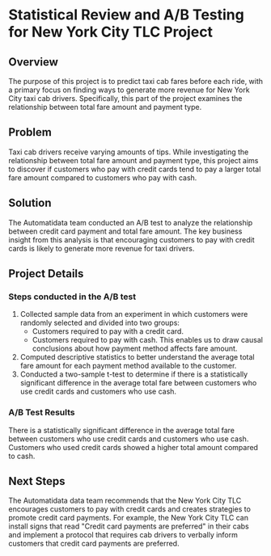 # Statistical Review and A/B Testing for New York City TLC Project

## Overview
The purpose of this project is to predict taxi cab fares before each ride, with a primary focus on finding ways to generate more revenue for New York City taxi cab drivers. Specifically, this part of the project examines the relationship between total fare amount and payment type.

## Problem
Taxi cab drivers receive varying amounts of tips. While investigating the relationship between total fare amount and payment type, this project aims to discover if customers who pay with credit cards tend to pay a larger total fare amount compared to customers who pay with cash.

## Solution
The Automatidata team conducted an A/B test to analyze the relationship between credit card payment and total fare amount. The key business insight from this analysis is that encouraging customers to pay with credit cards is likely to generate more revenue for taxi drivers.

## Project Details
### Steps conducted in the A/B test
1. Collected sample data from an experiment in which customers were randomly selected and divided into two groups:
   - Customers required to pay with a credit card.
   - Customers required to pay with cash. This enables us to draw causal conclusions about how payment method affects fare amount.
2. Computed descriptive statistics to better understand the average total fare amount for each payment method available to the customer.
3. Conducted a two-sample t-test to determine if there is a statistically significant difference in the average total fare between customers who use credit cards and customers who use cash.

### A/B Test Results
There is a statistically significant difference in the average total fare between customers who use credit cards and customers who use cash. Customers who used credit cards showed a higher total amount compared to cash.

## Next Steps
The Automatidata data team recommends that the New York City TLC encourages customers to pay with credit cards and creates strategies to promote credit card payments. For example, the New York City TLC can install signs that read "Credit card payments are preferred" in their cabs and implement a protocol that requires cab drivers to verbally inform customers that credit card payments are preferred.



